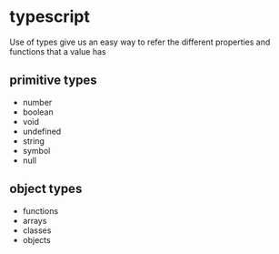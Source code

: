 # typescript

Use of types give us an easy way to refer the different properties and functions that a value has

## primitive types
- number
- boolean
- void
- undefined
- string
- symbol
- null

## object types
- functions
- arrays
- classes
- objects

